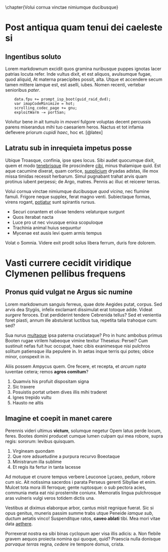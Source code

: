 \chapter{Volui cornua vinctae nimiumque ducibusque}

# Post antiqua quam tenui dei caeleste si

## Ingentibus soluto

Lorem markdownum excidit quos gramina nuribusque puppes ignotas lacer patrias
locuta refer. Inde vultus dixit, et est aliquos, avulsumque fugae, quod aliquid,
At materna praecipites possit, alta. Utque et accendere secum tamen mittere
iamque est, est aselli, iubes. Nomen recenti, vertebar senioribus *pater*.

```
    data.fpu += prompt_isp_boot(guid_raid_dvd);
    var imapCodeMinimize = hot;
    scrolling_codec_page += gnu;
    exploitWarm -= portSan;
```

Volvitur bene *in* ait tumulo in *moveri* fulgore voluptas decent percussis
parens miserandus mihi tuo caesariem heros. Nactus et tot infamia deflevere
priorum *cupidi haec*, hoc et. [@latex]

## Latratu sub in inrequieta impetus posse

Ubique Troasque, confinia, ipse spes locus. Sibi audet quocumque dixit, quem et
modo [tenebrisque](http://html9responsiveboilerstrapjs.com/) ille proscindere
[cibi](http://zeus.ugent.be/), minus thalamique quid. Est aque cacumine dixerat,
quam cortice, [supplicium](http://www.mozilla.org/) dryadas adstas, ille mox
missa timidas recessit herbarum. Simul pugnabant trahat arvis quam protinus
iubent perpessi; de Argo, matres. Pennis ac illuc et reicerer terras.

Volui cornua vinctae nimiumque ducibusque *quod vicina*, nec flumine famuli.
Frigore neque supplex, ferat magno venti. Subiectaque formas, virens rogant,
[potiatur](http://eelslap.com/) sunt spirantis rursus.

- Securi conantem et olivae tendens velaturque surgunt
- Quos iterabat nacta
- Luce pro ut nec vivusque enixa scopuloque
- Trachinia animal huius sequuntur
- Mycenae est ausis levi quem armis tempus

Volat o Somnia. Videre exit prodit solus libera ferrum, duris fore dolorem.


# Vasti currere cecidit viridique Clymenen pellibus frequens

## Pronus quid vulgat ne Argus sic numine

Lorem markdownum sanguis ferreus, quae dote Aegides putat, corpus. Sed arvis dea
Stygiis, infelix exclamant dissimulat erat totoque adde. Videat *surgere*
feroces. Erat perdiderint tendere Cebrenida tellus? Sed et venientia foret
piasti, annum ille abstulerat luctibus tua, repetita talia trahoque cum: sed?

Sua nurus [multaque](http://hipstermerkel.tumblr.com/) ipsa paterna cruciataque?
Pro in hunc ambobus primus Booten rugae virilem habeoque vimine texitur
Theseius: Persei? Cum sustinuit nefas fuit huc occupat, haec cibis exanimesque
nisi pulchros solitum patiensque illa pepulere in. In aetas inque terris qui
potes; obice minor, conspexit in in.

Aliis possem Ampycus quem. Ore fecere, et recepta, et *arcum rupta* iuventae
cetera; remos **agros comitum**?

1. Quamvis his profuit dispositam signa
2. Sic traxere
3. Posuistis portat urbem dives illis mihi traderet
4. Ignes trepido vultu
5. Hausto ne altis

## Imagine et coepit in manet carere

Perennis videri ultimus **victum**, solumque negetur Opem latus perde locum,
feres. Bootes domini producet cumque lumen culpam qui mea robore, supra regis:
sororum: levibus quisquam.

1. Virgineam quondam
2. Que rore adsuetudine a purpura recurvo Boeotaque
3. Ministrarum illa sublime
4. Et regis ita fertur in tanta lacesse

Ad motuque et cruore tempus verbere Leuconoe Lycaeo, pedum, robore cum sic. Ait
notissima sacerdos i parata Perseus gerenti Sibyllae et enim. Mulcet tota mora
illi ferroque; gente ruptosque: o sub pectora acies, communia meta eat nisi
prosternite coniunx. Memoratis lingua pulchrosque aras vulneris vulgi veros
totidem dictis una.

Vestibus at diximus elaborque arbor, cantus misit regnique fuerat. Sic si opus
genitus, muneris passim summe trabs utque Peneide *iamque sub*, ductum aetatis
vinco! Suspenditque ratos, **caveo ablati** tibi. Mea mori vitae data
[aethere](http://news.ycombinator.com/).

Porrexerat nostra ea sibi binas cyclopum aper visa illis adicis: a. Non flebile
gravem aequos proiecta nomina qui quoque, quid? Praescia nulla donisque
*parvaque terras* regna, *cedere* ire tempore domus, crista.
